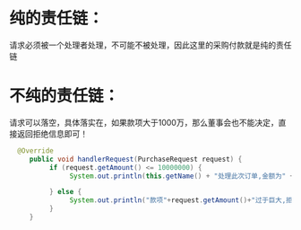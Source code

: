 # 纯的责任链：
请求必须被一个处理者处理，不可能不被处理，因此这里的采购付款就是纯的责任链

# 不纯的责任链：
请求可以落空，具体落实在，如果款项大于1000万，那么董事会也不能决定，直接返回拒绝信息即可！
```java
  @Override
     public void handlerRequest(PurchaseRequest request) {
          if (request.getAmount() <= 10000000) {
               System.out.println(this.getName() + "处理此次订单,金额为" + request.getAmount() + ",目的为" + request.getPurpose());

          } else {
               System.out.println("款项"+request.getAmount()+"过于巨大,拒绝处理!");
          }
     }
```